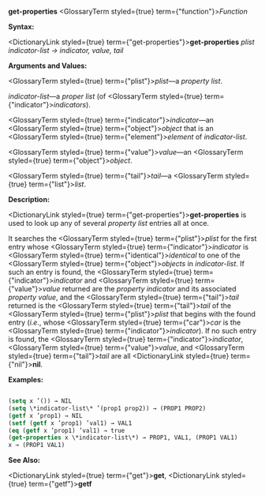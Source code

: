**get-properties** <GlossaryTerm styled={true} term={"function"}><i>Function</i></GlossaryTerm> 



**Syntax:** 



<DictionaryLink styled={true} term={"get-properties"}><b>get-properties</b></DictionaryLink> *plist indicator-list → indicator, value, tail* 



**Arguments and Values:** 







 



 



<GlossaryTerm styled={true} term={"plist"}><i>plist</i></GlossaryTerm>—a *property list*. 



*indicator-list*—a *proper list* (of <GlossaryTerm styled={true} term={"indicator"}><i>indicators</i></GlossaryTerm>). 



<GlossaryTerm styled={true} term={"indicator"}><i>indicator</i></GlossaryTerm>—an <GlossaryTerm styled={true} term={"object"}><i>object</i></GlossaryTerm> that is an <GlossaryTerm styled={true} term={"element"}><i>element</i></GlossaryTerm> of *indicator-list*. 



<GlossaryTerm styled={true} term={"value"}><i>value</i></GlossaryTerm>—an <GlossaryTerm styled={true} term={"object"}><i>object</i></GlossaryTerm>. 



<GlossaryTerm styled={true} term={"tail"}><i>tail</i></GlossaryTerm>—a <GlossaryTerm styled={true} term={"list"}><i>list</i></GlossaryTerm>. 



**Description:** 



<DictionaryLink styled={true} term={"get-properties"}><b>get-properties</b></DictionaryLink> is used to look up any of several *property list* entries all at once. 



It searches the <GlossaryTerm styled={true} term={"plist"}><i>plist</i></GlossaryTerm> for the first entry whose <GlossaryTerm styled={true} term={"indicator"}><i>indicator</i></GlossaryTerm> is <GlossaryTerm styled={true} term={"identical"}><i>identical</i></GlossaryTerm> to one of the <GlossaryTerm styled={true} term={"object"}><i>objects</i></GlossaryTerm> in *indicator-list*. If such an entry is found, the <GlossaryTerm styled={true} term={"indicator"}><i>indicator</i></GlossaryTerm> and <GlossaryTerm styled={true} term={"value"}><i>value</i></GlossaryTerm> returned are the *property indicator* and its associated *property value*, and the <GlossaryTerm styled={true} term={"tail"}><i>tail</i></GlossaryTerm> returned is the <GlossaryTerm styled={true} term={"tail"}><i>tail</i></GlossaryTerm> of the <GlossaryTerm styled={true} term={"plist"}><i>plist</i></GlossaryTerm> that begins with the found entry (*i.e.*, whose <GlossaryTerm styled={true} term={"car"}><i>car</i></GlossaryTerm> is the <GlossaryTerm styled={true} term={"indicator"}><i>indicator</i></GlossaryTerm>). If no such entry is found, the <GlossaryTerm styled={true} term={"indicator"}><i>indicator</i></GlossaryTerm>, <GlossaryTerm styled={true} term={"value"}><i>value</i></GlossaryTerm>, and <GlossaryTerm styled={true} term={"tail"}><i>tail</i></GlossaryTerm> are all <DictionaryLink styled={true} term={"nil"}><b>nil</b></DictionaryLink>. 



**Examples:**
```lisp

(setq x ’()) → NIL 
(setq \*indicator-list\* ’(prop1 prop2)) → (PROP1 PROP2) 
(getf x ’prop1) → NIL 
(setf (getf x ’prop1) ’val1) → VAL1 
(eq (getf x ’prop1) ’val1) → true 
(get-properties x \*indicator-list\*) → PROP1, VAL1, (PROP1 VAL1) 
x → (PROP1 VAL1) 

```
**See Also:** 



<DictionaryLink styled={true} term={"get"}><b>get</b></DictionaryLink>, <DictionaryLink styled={true} term={"getf"}><b>getf</b></DictionaryLink> 



